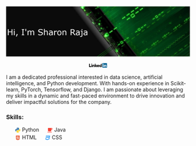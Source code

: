 ![Cover picture](https://raw.githubusercontent.com/SharonRaja/SharonRaja/master/asserts/green-cover.png "Cover picture")
<p align="center"><a href="https://www.linkedin.com/in/sharon-raja-b07487147" target="_blank">
<img src="https://raw.githubusercontent.com/SharonRaja/SharonRaja/master/asserts/linkedin.png" width="50px" alt="Linkedin account">
</a></p>
<p>I am a dedicated professional interested in data science, artificial intelligence, and Python development. With hands-on experience in Scikit-learn, PyTorch, Tensorflow, and Django. I am passionate about leveraging my skills in a dynamic and fast-paced environment to drive innovation and deliver impactful solutions for the company.</p>

<h3>Skills:</h3>
<ul>
<!-- <sub><img src="https://raw.githubusercontent.com/SharonRaja/SharonRaja/master/asserts/javascript.svg" width="16px" alt="JavaScript logo"/></sub> JavaScript<br> -->
<sub><img src="https://raw.githubusercontent.com/SharonRaja/SharonRaja/master/asserts/python.svg" width="16px" alt="Python logo"/></sub> Python &emsp; 
<sub><img src="https://raw.githubusercontent.com/SharonRaja/SharonRaja/master/asserts/java.svg" width="16px" alt="Java logo"/></sub> Java<br>
<sub><img src="https://raw.githubusercontent.com/SharonRaja/SharonRaja/master/asserts/html.svg" width="16px" alt="HTML logo"/></sub> HTML &emsp; 
<sub><img src="https://raw.githubusercontent.com/SharonRaja/SharonRaja/master/asserts/css.svg" width="16px" alt="CSS logo"/></sub> CSS<br>

</ul>

<!--
**SharonRaja/SharonRaja** is a ✨ _special_ ✨ repository because its `README.md` (this file) appears on your GitHub profile.

Here are some ideas to get you started:

- 🔭 I’m currently working on ...
- 🌱 I’m currently learning ...
- 👯 I’m looking to collaborate on ...
- 🤔 I’m looking for help with ...
- 💬 Ask me about ...
- 📫 How to reach me: ...
- 😄 Pronouns: ...
- ⚡ Fun fact: ...
-->
